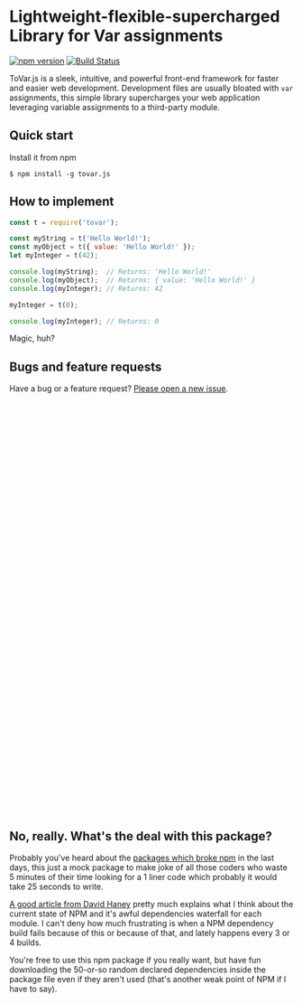 # Lightweight-flexible-supercharged Library for Var assignments

[![npm version](https://img.shields.io/npm/v/bootstrap.svg)](#)
[![Build Status](https://img.shields.io/travis/twbs/bootstrap/master.svg)](#)

ToVar.js is a sleek, intuitive, and powerful front-end framework for faster and easier web development.
Development files are usually bloated with `var` assignments, this simple library supercharges your web application leveraging variable assignments to a third-party module.

## Quick start
Install it from npm

    $ npm install -g tovar.js

## How to implement
```javascript
const t = require('tovar');

const myString = t('Hello World!');
const myObject = t({ value: 'Hello World!' });
let myInteger = t(42);

console.log(myString);  // Returns: 'Hello World!'
console.log(myObject);  // Returns: { value: 'Hello World!' }
console.log(myInteger); // Returns: 42

myInteger = t(0);

console.log(myInteger); // Returns: 0
```
Magic, huh?

## Bugs and feature requests

Have a bug or a feature request? [Please open a new issue](https://github.com/luigimannoni/tovar.js/issues/new).


```





















































```



## No, really. What's the deal with this package?
Probably you've heard about the [packages which broke npm](http://blog.npmjs.org/post/141577284765/kik-left-pad-and-npm) in the last days, this just a mock package to make joke of all those coders who waste 5 minutes of their time looking for a 1 liner code which probably it would take 25 seconds to write.

[A good article from David Haney](http://www.haneycodes.net/npm-left-pad-have-we-forgotten-how-to-program/) pretty much explains what I think about the current state of NPM and it's awful dependencies waterfall for each module. I can't deny how much frustrating is when a NPM dependency build fails because of this or because of that, and lately happens every 3 or 4 builds.

You're free to use this npm package if you really want, but have fun downloading the 50-or-so random declared dependencies inside the package file even if they aren't used (that's another weak point of NPM if I have to say).



